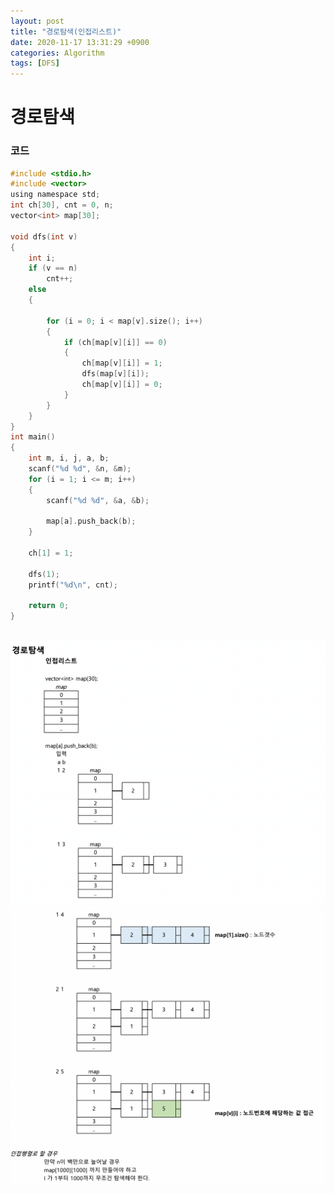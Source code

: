 ```yaml
---
layout: post
title: "경로탐색(인접리스트)"
date: 2020-11-17 13:31:29 +0900
categories: Algorithm
tags: [DFS]
---
```


# 경로탐색

### 코드

```c
#include <stdio.h>
#include <vector>
using namespace std;
int ch[30], cnt = 0, n;
vector<int> map[30];

void dfs(int v)
{
    int i;
    if (v == n)
        cnt++;
    else
    {

        for (i = 0; i < map[v].size(); i++)
        {
            if (ch[map[v][i]] == 0)
            {
                ch[map[v][i]] = 1;
                dfs(map[v][i]);
                ch[map[v][i]] = 0;
            }
        }
    }
}
int main()
{
    int m, i, j, a, b;
    scanf("%d %d", &n, &m);
    for (i = 1; i <= m; i++)
    {
        scanf("%d %d", &a, &b);

        map[a].push_back(b);
    }

    ch[1] = 1;

    dfs(1);
    printf("%d\n", cnt);

    return 0;
}
```

<br/>
<img src="/assets/images/66-3.png" style="zoom:52%;"  />
<img src="/assets/images/66-4.png" style="zoom:52%;"  />
<br/>
